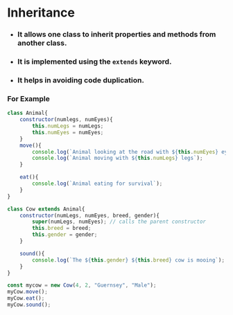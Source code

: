 # Inheritance

- ### It allows one class to inherit properties and methods from another class.

- ### It is implemented using the `extends` keyword.

- ### It helps in avoiding code duplication.
### For Example
```js
class Animal{
    constructor(numlegs, numEyes){
        this.numLegs = numLegs;
        this.numEyes = numEyes;
    }
    move(){
        console.log(`Animal looking at the road with ${this.numEyes} eyes`);
        console.log(`Animal moving with ${this.numLegs} legs`);
    }

    eat(){
        console.log(`Animal eating for survival`);
    }
}

class Cow extends Animal{
    constructor(numLegs, numEyes, breed, gender){
        super(numLegs, numEyes); // calls the parent constructor
        this.breed = breed;
        this.gender = gender;
    }

    sound(){
        console.log(`The ${this.gender} ${this.breed} cow is mooing`);
    }
}

const mycow = new Cow(4, 2, "Guernsey", "Male");
myCow.move();
myCow.eat();
myCow.sound();
```